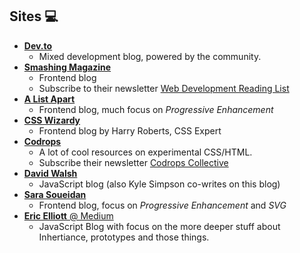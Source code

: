 ## Sites :computer:

* [__Dev.to__](https://dev.to/)
    - Mixed development blog, powered by the community.
* [__Smashing Magazine__](https://www.smashingmagazine.com/)
    - Frontend blog
    - Subscribe to their newsletter [Web Development Reading List](https://www.smashingmagazine.com/tag/web-development-reading-list/)
* [__A List Apart__](https://alistapart.com/)
    - Frontend blog, much focus on _Progressive Enhancement_
* [__CSS Wizardy__](https://csswizardry.com/)
    - Frontend blog by Harry Roberts, CSS Expert
* [__Codrops__](https://tympanus.net/codrops/)
    - A lot of cool resources on experimental CSS/HTML.
    - Subscribe their newsletter [Codrops Collective](https://tympanus.net/codrops/collective/)
* [__David Walsh__](https://davidwalsh.name/)
    -  JavaScript blog (also Kyle Simpson co-writes on this blog)
* [__Sara Soueidan__](https://sarasoueidan.com/)
    - Frontend blog, focus on _Progressive Enhancement_ and _SVG_
* [__Eric Elliott__ @ Medium](https://medium.com/@_ericelliott)
    - JavaScript Blog with focus on the more deeper stuff about Inhertiance, prototypes and those things.